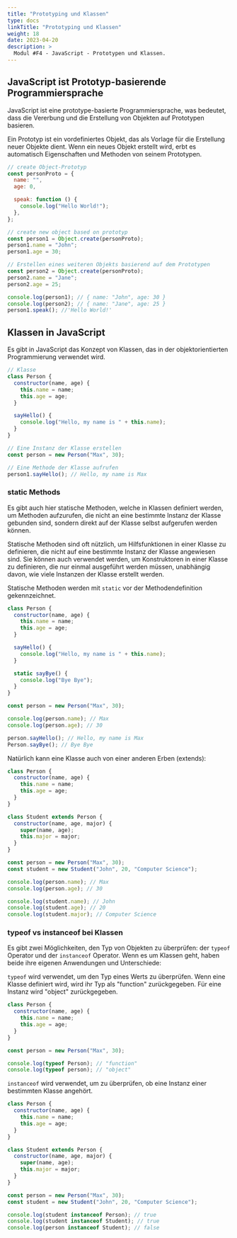 ```yaml
---
title: "Prototyping und Klassen"
type: docs
linkTitle: "Prototyping und Klassen"
weight: 18
date: 2023-04-20
description: >
  Modul #F4 - JavaScript - Prototypen und Klassen.
---
```


## JavaScript ist Prototyp-basierende Programmiersprache

JavaScript ist eine prototype-basierte Programmiersprache, was bedeutet, dass die Vererbung und die Erstellung von Objekten auf Prototypen basieren.

Ein Prototyp ist ein vordefiniertes Objekt, das als Vorlage für die Erstellung neuer Objekte dient. Wenn ein neues Objekt erstellt wird, erbt es automatisch Eigenschaften und Methoden von seinem Prototypen.

```javascript
// create Object-Prototyp
const personProto = {
  name: "",
  age: 0,

  speak: function () {
    console.log("Hello World!");
  },
};

// create new object based on prototyp
const person1 = Object.create(personProto);
person1.name = "John";
person1.age = 30;

// Erstellen eines weiteren Objekts basierend auf dem Prototypen
const person2 = Object.create(personProto);
person2.name = "Jane";
person2.age = 25;

console.log(person1); // { name: "John", age: 30 }
console.log(person2); // { name: "Jane", age: 25 }
person1.speak(); //'Hello World!'
```

## Klassen in JavaScript

Es gibt in JavaScript das Konzept von Klassen, das in der objektorientierten Programmierung verwendet wird.

```javascript
// Klasse
class Person {
  constructor(name, age) {
    this.name = name;
    this.age = age;
  }

  sayHello() {
    console.log("Hello, my name is " + this.name);
  }
}

// Eine Instanz der Klasse erstellen
const person = new Person("Max", 30);

// Eine Methode der Klasse aufrufen
person1.sayHello(); // Hello, my name is Max
```

### static Methods

Es gibt auch hier statische Methoden, welche in Klassen definiert werden, um Methoden aufzurufen, die nicht an eine bestimmte Instanz der Klasse gebunden sind, sondern direkt auf der Klasse selbst aufgerufen werden können.

Statische Methoden sind oft nützlich, um Hilfsfunktionen in einer Klasse zu definieren, die nicht auf eine bestimmte Instanz der Klasse angewiesen sind. Sie können auch verwendet werden, um Konstruktoren in einer Klasse zu definieren, die nur einmal ausgeführt werden müssen, unabhängig davon, wie viele Instanzen der Klasse erstellt werden.

Statische Methoden werden mit `static` vor der Methodendefinition gekennzeichnet.

```javascript
class Person {
  constructor(name, age) {
    this.name = name;
    this.age = age;
  }

  sayHello() {
    console.log("Hello, my name is " + this.name);
  }

  static sayBye() {
    console.log("Bye Bye");
  }
}

const person = new Person("Max", 30);

console.log(person.name); // Max
console.log(person.age); // 30

person.sayHello(); // Hello, my name is Max
Person.sayBye(); // Bye Bye
```

Natürlich kann eine Klasse auch von einer anderen Erben (extends):

```javascript
class Person {
  constructor(name, age) {
    this.name = name;
    this.age = age;
  }
}

class Student extends Person {
  constructor(name, age, major) {
    super(name, age);
    this.major = major;
  }
}

const person = new Person("Max", 30);
const student = new Student("John", 20, "Computer Science");

console.log(person.name); // Max
console.log(person.age); // 30

console.log(student.name); // John
console.log(student.age); // 20
console.log(student.major); // Computer Science
```

### typeof vs instanceof bei Klassen

Es gibt zwei Möglichkeiten, den Typ von Objekten zu überprüfen: der `typeof` Operator und der `instanceof` Operator. Wenn es um Klassen geht, haben beide ihre eigenen Anwendungen und Unterschiede:

`typeof` wird verwendet, um den Typ eines Werts zu überprüfen. Wenn eine Klasse definiert wird, wird ihr Typ als "function" zurückgegeben. Für eine Instanz wird "object" zurückgegeben.

```javascript
class Person {
  constructor(name, age) {
    this.name = name;
    this.age = age;
  }
}

const person = new Person("Max", 30);

console.log(typeof Person); // "function"
console.log(typeof person); // "object"
```

`instanceof` wird verwendet, um zu überprüfen, ob eine Instanz einer bestimmten Klasse angehört.

```javascript
class Person {
  constructor(name, age) {
    this.name = name;
    this.age = age;
  }
}

class Student extends Person {
  constructor(name, age, major) {
    super(name, age);
    this.major = major;
  }
}

const person = new Person("Max", 30);
const student = new Student("John", 20, "Computer Science");

console.log(student instanceof Person); // true
console.log(student instanceof Student); // true
console.log(person instanceof Student); // false
```
